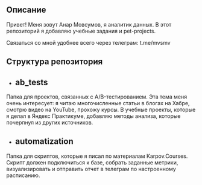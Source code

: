 ## Описание 

Привет! Меня зовут Анар Мовсумов, я аналитик данных. 
В этот репозиторий я добавляю учебные задания и pet-projects. 

Связаться со мной удобнее всего через телеграм: t.me/mvsmv

## Структура репозитория

- ## **ab_tests**

Папка для проектов, связанных с A/B-тестированием. Эта тема меня очень интересует: я читаю многочисленные статьи в блогах на Хабре, смотрю видео на YouTube, прохожу курсы. В учебные проекты, которые я делал в Яндекс Практикуме, добавляю методы анализа, которые почерпнул из других источников.

- ## **automatization**

Папка для скриптов, которые я писал по материалам Karpov.Courses. Скрипт должен подключиться к базе, собрать заданные метрики, визуализировать и отправить отчет в телеграм по настроенному расписанию.
